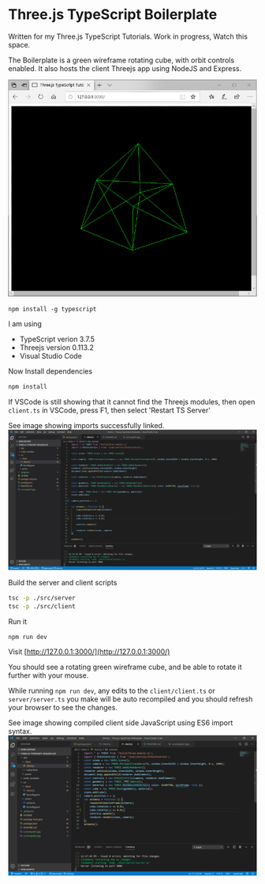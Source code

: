 # Three.js TypeScript Boilerplate

Written for my Three.js TypeScript Tutorials. Work in progress, Watch this space.

The Boilerplate is a green wireframe rotating cube, with orbit controls enabled.
It also hosts the client Threejs app using NodeJS and Express.

![](screengrab1.jpg)

```
npm install -g typescript
```

I am using

- TypeScript verion 3.7.5
- Threejs version 0.113.2
- Visual Studio Code

Now Install dependencies
```bash
npm install
```

If VSCode is still showing that it cannot find the Threejs modules, then open `client.ts` in  VSCode, press F1, then select 'Restart TS Server'

See image showing imports successfully linked.
![All Imports found](screengrab2.jpg)


Build the server and client scripts
```bash
tsc -p ./src/server
tsc -p ./src/client
```

Run it
```bash
npm run dev
```

Visit
[http://127.0.0.1:3000/](http://127.0.0.1:3000/)

You should see a rotating green wireframe cube, and be able to rotate it further with your mouse.


While running `npm run dev`, any edits to the `client/client.ts` or `server/server.ts` you make will be auto recompiled and you should refresh your browser to see the changes.

See image showing compiled client side JavaScript using ES6 import syntax.
![ThreeJS using ES6 imports](screengrab3.jpg)

